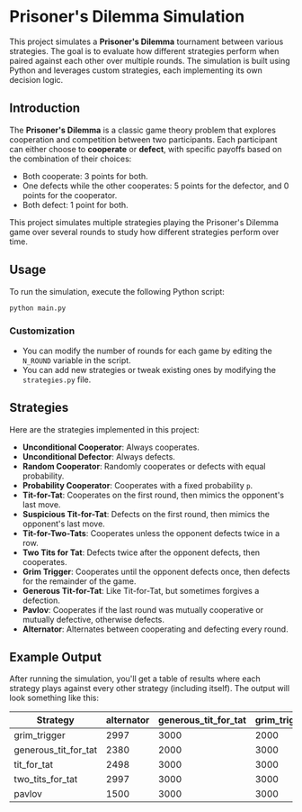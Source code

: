 # Prisoner's Dilemma Simulation

This project simulates a **Prisoner's Dilemma** tournament between various strategies. The goal is to evaluate how different strategies perform when paired against each other over multiple rounds. The simulation is built using Python and leverages custom strategies, each implementing its own decision logic.

## Introduction

The **Prisoner's Dilemma** is a classic game theory problem that explores cooperation and competition between two participants. Each participant can either choose to **cooperate** or **defect**, with specific payoffs based on the combination of their choices:

- Both cooperate: 3 points for both.
- One defects while the other cooperates: 5 points for the defector, and 0 points for the cooperator.
- Both defect: 1 point for both.

This project simulates multiple strategies playing the Prisoner's Dilemma game over several rounds to study how different strategies perform over time.

## Usage

To run the simulation, execute the following Python script:

```bash
python main.py
```

### Customization

- You can modify the number of rounds for each game by editing the `N_ROUND` variable in the script.
- You can add new strategies or tweak existing ones by modifying the `strategies.py` file.

## Strategies

Here are the strategies implemented in this project:

- **Unconditional Cooperator**: Always cooperates.
- **Unconditional Defector**: Always defects.
- **Random Cooperator**: Randomly cooperates or defects with equal probability.
- **Probability Cooperator**: Cooperates with a fixed probability `p`.
- **Tit-for-Tat**: Cooperates on the first round, then mimics the opponent's last move.
- **Suspicious Tit-for-Tat**: Defects on the first round, then mimics the opponent's last move.
- **Tit-for-Two-Tats**: Cooperates unless the opponent defects twice in a row.
- **Two Tits for Tat**: Defects twice after the opponent defects, then cooperates.
- **Grim Trigger**: Cooperates until the opponent defects once, then defects for the remainder of the game.
- **Generous Tit-for-Tat**: Like Tit-for-Tat, but sometimes forgives a defection.
- **Pavlov**: Cooperates if the last round was mutually cooperative or mutually defective, otherwise defects.
- **Alternator**: Alternates between cooperating and defecting every round.

## Example Output

After running the simulation, you'll get a table of results where each strategy plays against every other strategy (including itself). The output will look something like this:

| Strategy             | alternator | generous_tit_for_tat | grim_trigger | pavlov |
| -------------------- | ---------- | -------------------- | ------------ | ------ |
| grim_trigger         | 2997       | 3000                 | 2000         | 3000   |
| generous_tit_for_tat | 2380       | 2000                 | 3000         | 3000   |
| tit_for_tat          | 2498       | 3000                 | 3000         | 3000   |
| two_tits_for_tat     | 2997       | 3000                 | 3000         | 3000   |
| pavlov               | 1500       | 3000                 | 3000         | 2000   |
